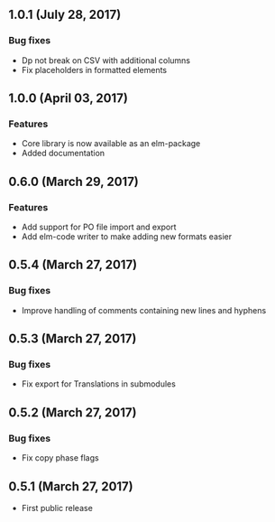 ## 1.0.1 (July 28, 2017)

### Bug fixes

* Dp not break on CSV with additional columns
* Fix placeholders in formatted elements

## 1.0.0 (April 03, 2017)

### Features

* Core library is now available as an elm-package
* Added documentation

## 0.6.0 (March 29, 2017)

### Features

* Add support for PO file import and export
* Add elm-code writer to make adding new formats easier

## 0.5.4 (March 27, 2017)

### Bug fixes

* Improve handling of comments containing new lines and hyphens

## 0.5.3 (March 27, 2017)

### Bug fixes

* Fix export for Translations in submodules

## 0.5.2 (March 27, 2017)

### Bug fixes

* Fix copy phase flags

## 0.5.1 (March 27, 2017)

* First public release
